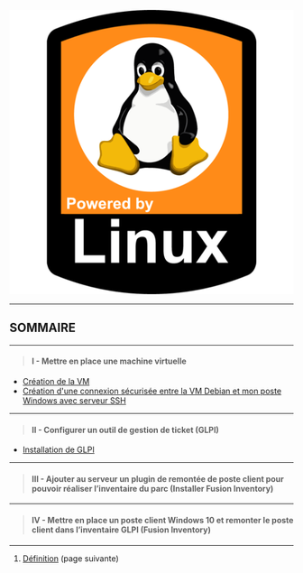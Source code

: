 ![](Img/powered-by-linux.png)

---


## SOMMAIRE
---
>#### I -  Mettre en place une machine virtuelle 
- [Création de la VM](https://github.com/Anescoo/Linux-B2-TP1/blob/main/ETAPE1.md)
- [Création d'une connexion sécurisée entre la VM Debian et mon poste Windows avec serveur SSH](https://github.com/Anescoo/Linux-B2-TP1/blob/main/ETAPE2.md)

---
>#### II - Configurer un outil de gestion de ticket (GLPI) 
-  [Installation de GLPI](https://github.com/Anescoo/Linux-B2-TP1/blob/main/ETAPE3.md)
  

---

>####  III - Ajouter au serveur un plugin de remontée de poste client pour pouvoir réaliser l’inventaire du parc (Installer Fusion Inventory) 
  

---

>####  IV - Mettre en place un poste client Windows 10 et remonter le poste client dans l’inventaire GLPI (Fusion Inventory)
  

--- 

1. [Définition](https://github.com/Anescoo/Linux/blob/main/D%C3%A9finition.md) (page suivante)